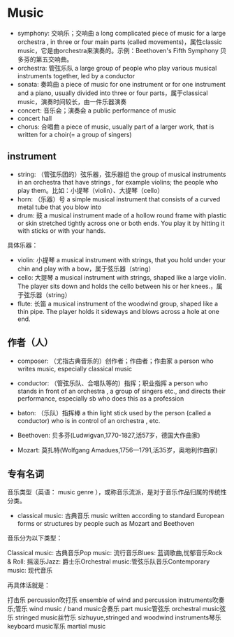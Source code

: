# Music

- symphony: 交响乐；交响曲 a long complicated piece of music for a large orchestra , in three or four main parts (called movements)，属性classic music，它是由orchestra来演奏的。示例：Beethoven's Fifth Symphony 贝多芬的第五交响曲。
- orchestra: 管弦乐队 a large group of people who play various musical instruments together, led by a conductor
- sonata: 奏鸣曲 a piece of music for one instrument or for one instrument and a piano, usually divided into three or four parts，属于classical music，演奏时间较长，由一件乐器演奏
- concert: 音乐会；演奏会 a public performance of music
- concert hall
- chorus: 合唱曲 a piece of music, usually part of a larger work, that is written for a choir(= a group of singers)

## instrument

- string: （管弦乐团的）弦乐器，弦乐器组 the group of musical instruments in an orchestra that have strings , for example violins; the people who play them。比如：小提琴（violin）、大提琴（cello）
- horn: （乐器）号 a simple musical instrument that consists of a curved metal tube that you blow into
- drum: 鼓 a musical instrument made of a hollow round frame with plastic or skin stretched tightly across one or both ends. You play it by hitting it with sticks or with your hands.

具体乐器：

- violin: 小提琴 a musical instrument with strings, that you hold under your chin and play with a bow，属于弦乐器（string）
- cello: 大提琴 a musical instrument with strings, shaped like a large violin. The player sits down and holds the cello between his or her knees.，属于弦乐器（string）
- flute: 长笛 a musical instrument of the woodwind group, shaped like a thin pipe. The player holds it sideways and blows across a hole at one end.

## 作者（人）

- composer: （尤指古典音乐的）创作者；作曲者；作曲家 a person who writes music, especially classical music
- conductor: （管弦乐队、合唱队等的）指挥；职业指挥 a person who stands in front of an orchestra , a group of singers etc., and directs their performance, especially sb who does this as a profession
- baton: （乐队）指挥棒 a thin light stick used by the person (called a conductor) who is in control of an orchestra , etc.

- Beethoven: 贝多芬(Ludwigvan,1770-1827,活57岁，德国大作曲家)
- Mozart: 莫扎特(Wolfgang Amadues,1756—1791,活35岁，奥地利作曲家)

## 专有名词

音乐类型（英语： music genre ），或称音乐流派，是对于音乐作品归属的传统性分类。

- classical music: 古典音乐 music written according to standard European forms or structures by people such as Mozart and Beethoven

音乐分为以下类型：

Classical music: 古典音乐Pop music: 流行音乐Blues: 蓝调歌曲,忧郁音乐Rock & Roll: 摇滚乐Jazz: 爵士乐Orchestral music:管弦乐队音乐Contemporary music: 现代音乐

再具体话就是：

打击乐 percussion吹打乐 ensemble of wind and percussion instruments吹奏乐;管乐 wind music / band music合奏乐 part music管弦乐 orchestral music弦乐 stringed music丝竹乐 sizhuyue,stringed and woodwind instruments琴乐 keyboard music军乐 martial music
